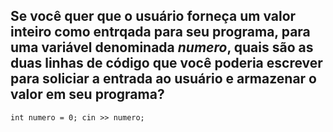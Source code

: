 ## Se você quer que o usuário forneça um valor inteiro como entrqada para seu programa, para uma variável denominada *numero*, quais são as duas linhas de código que você poderia escrever para soliciar a entrada ao usuário e armazenar o valor em seu programa?

`
	int numero = 0;
	cin >> numero;
`
